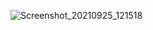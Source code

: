 ![Screenshot_20210925_121518](https://user-images.githubusercontent.com/53405133/134761832-1991653f-85d3-4fe4-87d4-83bd80b4a20b.png)
